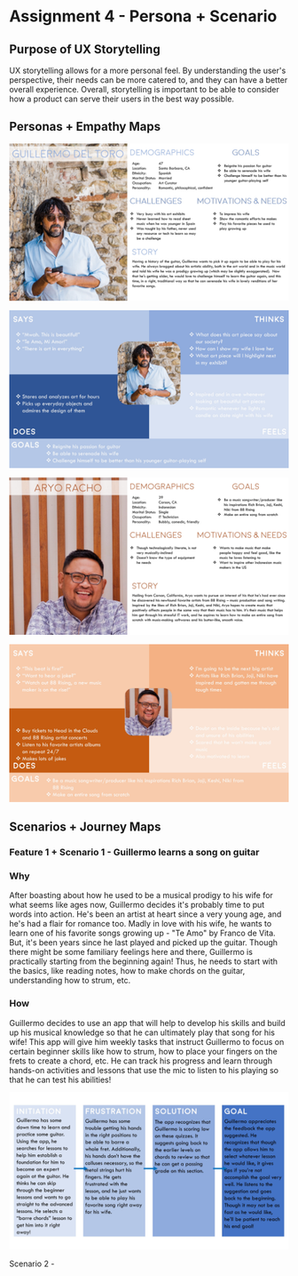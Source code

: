 # Assignment 4 - Persona + Scenario

## Purpose of UX Storytelling 
UX storytelling allows for a more personal feel. By understanding the user's perspective, their needs can be more catered to, and they can have a better overall experience. Overall, storytelling is important to be able to consider how a product can serve their users in the best way possible.

## Personas + Empathy Maps
![Guillermo Del Toro Persona](https://github.com/make-a-mark/dh110/blob/main/Assignment%204/guillermo%20persona.jpg)

![Guillermo Del Toro Empathy Map](https://github.com/make-a-mark/dh110/blob/main/Assignment%204/guillermo%20empathy%20map.jpg)

![Aryo Racho Persona](https://github.com/make-a-mark/dh110/blob/main/Assignment%204/aryo%20persona.jpg)

![Aryo Racho Empathy Map](https://github.com/make-a-mark/dh110/blob/main/Assignment%204/aryo%20empathy%20map.jpg)

## Scenarios + Journey Maps
### Feature 1 + Scenario 1 - Guillermo learns a song on guitar

### Why

After boasting about how he used to be a musical prodigy to his wife for what seems like ages now, Guillermo decides it's probably time to put words into action. He's been an artist at heart since a very young age, and he's had a flair for romance too. Madly in love with his wife, he wants to learn one of his favorite songs growing up - "Te Amo" by Franco de Vita. But, it's been years since he last played and picked up the guitar. Though there might be some familiary feelings here and there, Guillermo is practically starting from the beginning again! Thus, he needs to start with the basics, like reading notes, how to make chords on the guitar, understanding how to strum, etc. 

### How
Guillermo decides to use an app that will help to develop his skills and build up his musical knowledge so that he can ultimately play that song for his wife! This app will give him weekly tasks that instruct Guillermo to focus on certain beginner skills like how to strum, how to place your fingers on the frets to create a chord, etc. He can track his progress and learn through hands-on activities and lessons that use the mic to listen to his playing so that he can test his abilities!

![Guillermo Del Toro Journey Map](https://github.com/make-a-mark/dh110/blob/main/Assignment%204/guillermo%20journey%20map.jpg)

Scenario 2 - 